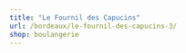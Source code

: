 ```yaml
---
title: "Le Fournil des Capucins"
url: /bordeaux/le-fournil-des-capucins-3/
shop: boulangerie
---
```

